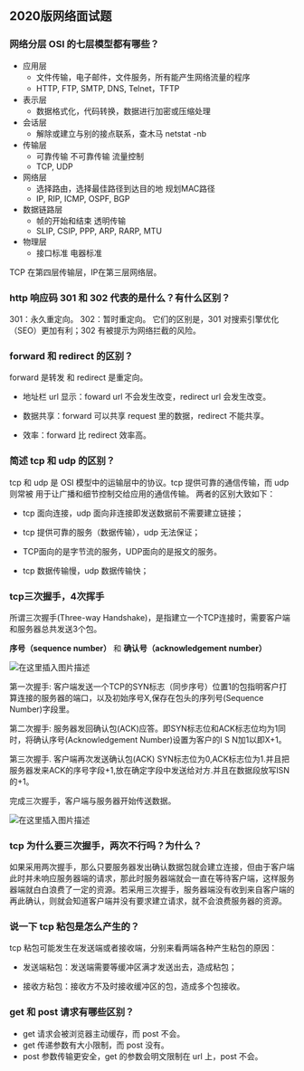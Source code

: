 ## 2020版网络面试题

### 网络分层  OSI 的七层模型都有哪些？ 

* 应用层 
  * 文件传输，电子邮件，文件服务，所有能产生网络流量的程序
  * HTTP, FTP, SMTP, DNS, Telnet，TFTP
* 表示层 
  * 数据格式化，代码转换，数据进行加密或压缩处理
* 会话层 
  * 解除或建立与别的接点联系，查木马 netstat -nb
* 传输层 
  * 可靠传输  不可靠传输 流量控制
  * TCP, UDP
* 网络层 
  * 选择路由，选择最佳路径到达目的地 规划MAC路径
  * IP, RIP, ICMP, OSPF, BGP
* 数据链路层 
  * 帧的开始和结束 透明传输
  * SLIP, CSIP, PPP, ARP, RARP, MTU
* 物理层 
  * 接口标准 电器标准

TCP 在第四层传输层，IP在第三层网络层。

### http 响应码 301 和 302 代表的是什么？有什么区别？ 

301：永久重定向。 302：暂时重定向。 
它们的区别是，301 对搜索引擎优化（SEO）更加有利；302 有被提示为网络拦截的风险。

### forward 和 redirect 的区别？ 

forward 是转发 和 redirect 是重定向。 

* 地址栏 url 显示：foward url 不会发生改变，redirect url 会发生改变。

* 数据共享：forward 可以共享 request 里的数据，redirect 不能共享。

* 效率：forward 比 redirect 效率高。 

### 简述 tcp 和 udp 的区别？ 

tcp 和 udp 是 OSI 模型中的运输层中的协议。tcp 提供可靠的通信传输，而 udp 则常被 用于让广播和细节控制交给应用的通信传输。 
两者的区别大致如下： 

* tcp 面向连接，udp 面向非连接即发送数据前不需要建立链接；

* tcp 提供可靠的服务（数据传输），udp 无法保证； 

* TCP面向的是字节流的服务，UDP面向的是报文的服务。
* tcp 数据传输慢，udp 数据传输快；

### tcp三次握手，4次挥手

所谓三次握手(Three-way Handshake)，是指建立一个TCP连接时，需要客户端和服务器总共发送3个包。

**序号（sequence number）** 和 **确认号（acknowledgement number）** 

 ![在这里插入图片描述](https://img-blog.csdnimg.cn/20191129144820655.png?x-oss-process=image/watermark,type_ZmFuZ3poZW5naGVpdGk,shadow_10,text_aHR0cHM6Ly9ibG9nLmNzZG4ubmV0L2xlbmd4aWFvMTk5Mw==,size_16,color_FFFFFF,t_70) 

第一次握手:
客户端发送一个TCP的SYN标志（同步序号）位置1的包指明客户打算连接的服务器的端口，以及初始序号X,保存在包头的序列号(Sequence Number)字段里。

第二次握手:
 服务器发回确认包(ACK)应答。即SYN标志位和ACK标志位均为1同时，将确认序号(Acknowledgement Number)设置为客户的I S N加1以即X+1。

第三次握手.
 客户端再次发送确认包(ACK) SYN标志位为0,ACK标志位为1.并且把服务器发来ACK的序号字段+1,放在确定字段中发送给对方.并且在数据段放写ISN的+1。

完成三次握手，客户端与服务器开始传送数据。

 ![在这里插入图片描述](https://img-blog.csdn.net/20180208112533496) 

### tcp 为什么要三次握手，两次不行吗？为什么？ 

如果采用两次握手，那么只要服务器发出确认数据包就会建立连接，但由于客户端此时并未响应服务器端的请求，那此时服务器端就会一直在等待客户端，这样服务器端就白白浪费了一定的资源。若采用三次握手，服务器端没有收到来自客户端的再此确认，则就会知道客户端并没有要求建立请求，就不会浪费服务器的资源。 

### 说一下 tcp 粘包是怎么产生的？ 

tcp 粘包可能发生在发送端或者接收端，分别来看两端各种产生粘包的原因： 

* 发送端粘包：发送端需要等缓冲区满才发送出去，造成粘包；

* 接收方粘包：接收方不及时接收缓冲区的包，造成多个包接收。 



### get 和 post 请求有哪些区别？ 

* get 请求会被浏览器主动缓存，而 post 不会。
* get 传递参数有大小限制，而 post 没有。
* post 参数传输更安全，get 的参数会明文限制在 url 上，post 不会。 